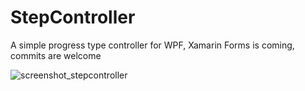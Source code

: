 # StepController
A simple progress type controller for WPF, Xamarin Forms is coming, commits are welcome

![screenshot_stepcontroller](http://https://github.com/bobbydharrell/StepController/edit/master/screenshot.png)
